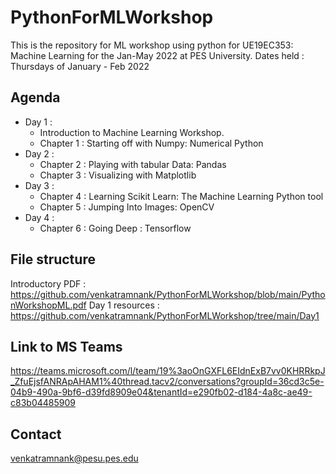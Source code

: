 # PythonForMLWorkshop
This is the repository for ML workshop using python for UE19EC353: Machine Learning for the Jan-May 2022 at PES University.
Dates held : Thursdays of January - Feb  2022

## Agenda 
- Day 1 : 
  - Introduction to Machine Learning Workshop. 
  - Chapter 1 : Starting off with Numpy: Numerical Python
- Day 2 : 
  - Chapter 2 : Playing with tabular Data: Pandas
  - Chapter 3 : Visualizing with Matplotlib
- Day 3 : 
  - Chapter 4 : Learning Scikit Learn: The Machine Learning Python tool
  - Chapter 5 : Jumping Into Images: OpenCV
- Day 4 :
  - Chapter 6 : Going Deep : Tensorflow

## File structure
Introductory PDF : https://github.com/venkatramnank/PythonForMLWorkshop/blob/main/PythonWorkshopML.pdf
Day 1 resources : https://github.com/venkatramnank/PythonForMLWorkshop/tree/main/Day1

## Link to MS Teams
https://teams.microsoft.com/l/team/19%3aoOnGXFL6EIdnExB7vv0KHRRkpJ_ZfuEjsfANRApAHAM1%40thread.tacv2/conversations?groupId=36cd3c5e-04b9-490a-9bf6-d39fd8909e04&tenantId=e290fb02-d184-4a8c-ae49-c83b04485909

## Contact
venkatramnank@pesu.pes.edu

